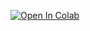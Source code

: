 [![Open In Colab](https://colab.research.google.com/assets/colab-badge.svg)](https://colab.research.google.com/github/rezakarbasi/Course_RL_S2021/blob/main/3-%20MDP/3_MDP.ipynb)
